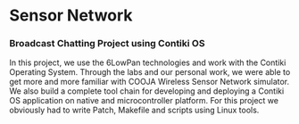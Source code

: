 # Sensor Network

### Broadcast Chatting Project using Contiki OS

In this project, we use the 6LowPan technologies and work with
the Contiki Operating System.
Through the labs and our personal work, we were able to get more and more
familiar with COOJA Wireless Sensor Network simulator.
We also build a complete tool chain for developing and deploying a Contiki
OS application on native and microcontroller platform.
For this project we obviously had to write Patch, Makefile and scripts using
Linux tools.

